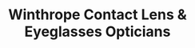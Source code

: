 ---
title: "Winthrope Contact Lens & Eyeglasses Opticians"
url: /vancouver/winthrope-contact-lens-und-eyeglasses-opticians/
shop: Optiker
---